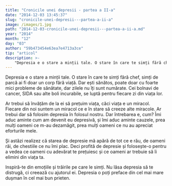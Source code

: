 ```yaml
---
title: "Cronicile unei depresii - partea a II-a"
date: "2014-12-03 13:45:37"
slug: "cronicile-unei-depresii---partea-a-ii-a"
image: /images/1.jpg
path: "2014-12-03-cronicile-unei-depresii---partea-a-ii-a.md"
year: "2014"
month: "12"
day: "03"
author: "59b473454e63ea7e4713a3ce"
tip: "articol"
description: >-
    "Depresia e o stare a minții tale. O stare în care te simți fără chef, simți de parcă ai fi doar un corp fără viață. Dar ești sănătos, poate doar cu foarte mici probleme de sănătate, dar zilele nu îți "
---
```

<div class="kg-card-markdown"><p>Depresia e o stare a minții tale. O stare în care te simți fără chef, simți de parcă ai fi doar un corp fără viață. Dar ești sănătos, poate doar cu foarte mici probleme de sănătate, dar zilele nu îți sunt numărate. Cei bolnavi de cancer, SIDA sau alte boli incurabile, se luptă pentru fiecare zi din viața lor.</p>
<p>Ar trebui să învățăm de la ei să prețuim viața, căci viața e un miracol. Fiecare din noi suntem un miracol ce e în stare să creeze alte miracole. Ar trebui dar să folosim depresia în folosul nostru. Dar întrebarea e, cum? Îmi aduc aminte cum am devenit eu depresivă, și îmi aduc aminte cauzele, prea mulți oameni ce m-au dezamăgit, prea mulți oameni ce nu au apreciat eforturile mele.</p>
<p>Și astăzi realizez că starea de depresie mă apără de tot ce e rău, de oameni răi, de chestiile ce nu îmi plac. Deci profită de depresie și folosește-o pentru a vedea ce oameni cu adevărat te prețuiesc și ce oameni ar trebuie să îi elimini din viața ta.</p>
<p>Inspiră-te din emoțiile și trăirile pe care le simți. Nu lăsa depresia să te distrugă, ci creează cu ajutorul ei. Depresia o poți preface din cel mai mare dușman în cel mai bun prieten. <span style="color: #ffffff;">Cronicil</span></p>
<p> </p>
</div>
    